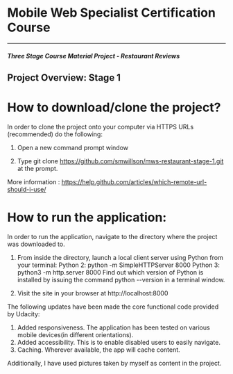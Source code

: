 # Mobile Web Specialist Certification Course
---
#### _Three Stage Course Material Project - Restaurant Reviews_

## Project Overview: Stage 1

# How to download/clone the project?

In order to clone the project onto your computer via HTTPS URLs (recommended) do the following:

1. Open a new command prompt window

2. Type git clone https://github.com/smwillson/mws-restaurant-stage-1.git at the prompt.

More information : https://help.github.com/articles/which-remote-url-should-i-use/

# How to run the application:

In order to run the application, navigate to the directory where the project was downloaded to.

1. From inside the  directory, launch a local client server using Python from your terminal:
Python 2: python -m SimpleHTTPServer 8000
Python 3: python3 -m http.server 8000
Find out which version of Python is installed by issuing the command python --version in a terminal window.

2. Visit the site in your browser at http://localhost:8000

The following updates have been made the core functional code provided by Udacity:

1. Added responsiveness. The application has been tested on various mobile devices(in different orientations).
2. Added accessibility. This is to enable disabled users to easily navigate.
3. Caching. Wherever available, the app will cache content.

Additionally, I have used pictures taken by myself as content in the project.
